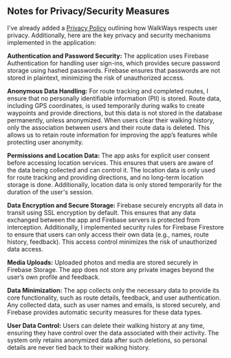 ## Notes for Privacy/Security Measures

I've already added a [Privacy Policy](PrivacyPolicy.md) outlining how WalkWays respects user privacy. Additionally, here are the key privacy and security mechanisms implemented in the application:

**Authentication and Password Security:** The application uses Firebase Authentication for handling user sign-ins, which provides secure password storage using hashed passwords. Firebase ensures that passwords are not stored in plaintext, minimizing the risk of unauthorized access.

**Anonymous Data Handling:**  For route tracking and completed routes, I ensure that no personally identifiable information (PII) is stored. Route data, including GPS coordinates, is used temporarily during walks to create waypoints and provide directions, but this data is not stored in the database permanently, unless anonymized. When users clear their walking history, only the association between users and their route data is deleted. This allows us to retain route information for improving the app’s features while protecting user anonymity.

**Permissions and Location Data:** The app asks for explicit user consent before accessing location services. This ensures that users are aware of the data being collected and can control it. The location data is only used for route tracking and providing directions, and no long-term location storage is done. Additionally, location data is only stored temporarily for the duration of the user's session.

**Data Encryption and Secure Storage:** Firebase securely encrypts all data in transit using SSL encryption by default. This ensures that any data exchanged between the app and Firebase servers is protected from interception. Additionally, I implemented security rules for Firebase Firestore to ensure that users can only access their own data (e.g., names, route history, feedback). This access control minimizes the risk of unauthorized data access.

**Media Uploads:** Uploaded photos and media are stored securely in Firebase Storage. The app does not store any private images beyond the user’s own profile and feedback.

**Data Minimization:** The app collects only the necessary data to provide its core functionality, such as route details, feedback, and user authentication. Any collected data, such as user names and emails, is stored securely, and Firebase provides automatic security measures for these data types.

**User Data Control:** Users can delete their walking history at any time, ensuring they have control over the data associated with their activity. The system only retains anonymized data after such deletions, so personal details are never tied back to their walking history.

